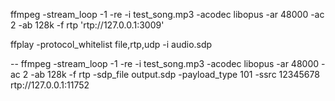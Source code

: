 ffmpeg -stream_loop -1 -re -i test_song.mp3 -acodec libopus -ar 48000 -ac 2 -ab 128k -f rtp 'rtp://127.0.0.1:3009'

ffplay -protocol_whitelist file,rtp,udp -i audio.sdp


--
ffmpeg -stream_loop -1 -re -i test_song.mp3 -acodec libopus -ar 48000 -ac 2 -ab 128k -f rtp -sdp_file output.sdp -payload_type 101 -ssrc 12345678 rtp://127.0.0.1:11752
